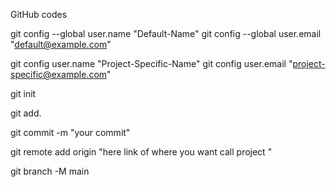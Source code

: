 GitHub codes

git config --global user.name "Default-Name"
git config --global user.email "default@example.com"

git config user.name "Project-Specific-Name"
git config user.email "project-specific@example.com"

git init

git add.

git commit -m "your commit"

git remote add origin "here link of where you want call project "

git branch -M main